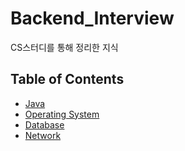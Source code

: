 #  Backend_Interview
CS스터디를 통해 정리한 지식

## Table of Contents
* [Java](https://github.com/JoHyoju04/Backend_Interview/blob/main/Java.md)
* [Operating System](https://github.com/JoHyoju04/Backend_Interview/blob/main/OS.md)
* [Database](https://github.com/JoHyoju04/Backend_Interview/blob/main/Database.md)
* [Network](https://github.com/JoHyoju04/Backend_Interview/blob/main/Network.md)
